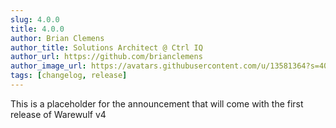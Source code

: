 ```yaml
---
slug: 4.0.0
title: 4.0.0
author: Brian Clemens
author_title: Solutions Architect @ Ctrl IQ
author_url: https://github.com/brianclemens
author_image_url: https://avatars.githubusercontent.com/u/13581364?s=400&v=4
tags: [changelog, release]
---
```


This is a placeholder for the announcement that will come with the first release of Warewulf v4
